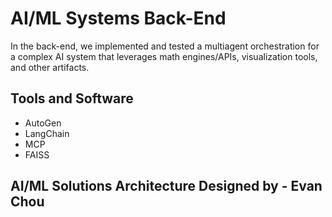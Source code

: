 # AI/ML Systems Back-End

In the back-end, we implemented and tested a multiagent orchestration for a complex AI system that leverages math engines/APIs, visualization tools, and other artifacts.

## Tools and Software

- AutoGen
- LangChain
- MCP
- FAISS

## AI/ML Solutions Architecture Designed by - Evan Chou
